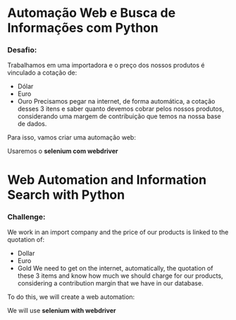 # Automação Web e Busca de Informações com Python
### Desafio:
Trabalhamos em uma importadora e o preço dos nossos produtos é vinculado a cotação de:

- Dólar
- Euro
- Ouro
Precisamos pegar na internet, de forma automática, a cotação desses 3 itens e saber quanto devemos cobrar pelos nossos produtos, considerando uma margem de contribuição que temos na nossa base de dados.

Para isso, vamos criar uma automação web:

Usaremos o **selenium com webdriver**

# Web Automation and Information Search with Python
### Challenge:
We work in an import company and the price of our products is linked to the quotation of:

- Dollar
- Euro
- Gold
We need to get on the internet, automatically, the quotation of these 3 items and know how much we should charge for our products, considering a contribution margin that we have in our database.

To do this, we will create a web automation:

We will use **selenium with webdriver**
